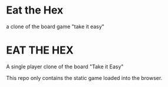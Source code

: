# Eat the Hex
a clone of the board game "take it easy"
# EAT THE HEX

A single player clone of the board "Take it Easy"

This repo only contains the static game loaded into the browser.